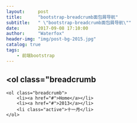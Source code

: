 ```yaml
---
layout:     post
title:      "bootstrap-breadcrumb面包屑导航"
subtitle:   " \"bootstrap-breadcrumb面包屑导航\""
date:       2017-09-08 17:10:00
author:     "Waterfox"
header-img: "img/post-bg-2015.jpg"
catalog: true
tags:
    - 前端bootstrap
---
```


## <ol class="breadcrumb
```
<ol class="breadcrumb">
    <li><a href="#">Home</a></li>
    <li><a href="#">2013</a></li>
    <li class="active">十一月</li>
</ol>
```